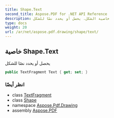 ```yaml
---
title: Shape.Text
second_title: Aspose.PDF for .NET API Reference
description: خاصية الشكل. يحصل أو يحدد نصًا للشكل
type: docs
weight: 20
url: /ar/net/aspose.pdf.drawing/shape/text/
---
```

## خاصية Shape.Text

يحصل أو يحدد نصًا للشكل

```csharp
public TextFragment Text { get; set; }
```

### انظر أيضًا

* class [TextFragment](../../../aspose.pdf.text/textfragment/)
* class [Shape](../)
* namespace [Aspose.Pdf.Drawing](../../../aspose.pdf.drawing/)
* assembly [Aspose.PDF](../../../)